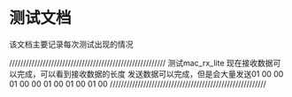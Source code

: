 # 测试文档 
该文档主要记录每次测试出现的情况


////////////////////////////////////////////////////////
测试mac_rx_lite
现在接收数据可以完成，可以看到接收数据的长度
发送数据可以完成，但是会大量发送01 00 00 01 00 00 01 00 01 00 01 00 
////////////////////////////////////////////////////////